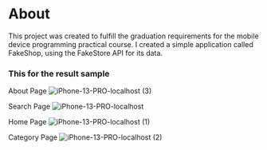 # About
This project was created to fulfill the graduation requirements for the mobile device programming practical course. I created a simple application called FakeShop, using the FakeStore API for its data.

### This for the result sample

About Page
![iPhone-13-PRO-localhost (3)](https://github.com/user-attachments/assets/080ea884-c59a-41a8-ab82-eb49b832abf5)

Search Page
![iPhone-13-PRO-localhost](https://github.com/user-attachments/assets/619def59-8132-41c4-96a8-2a27cfe54bc5)

Home Page
![iPhone-13-PRO-localhost (1)](https://github.com/user-attachments/assets/c091ef44-024c-4138-9098-3157ea4ad985)

Category Page
![iPhone-13-PRO-localhost (2)](https://github.com/user-attachments/assets/aa85938b-978a-4666-9937-5ffbbf238130)

